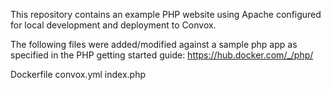 This repository contains an example PHP website using Apache configured for local development and deployment to Convox.

The following files were added/modified against a sample php app as specified in the PHP getting started guide: https://hub.docker.com/_/php/


Dockerfile
convox.yml
index.php